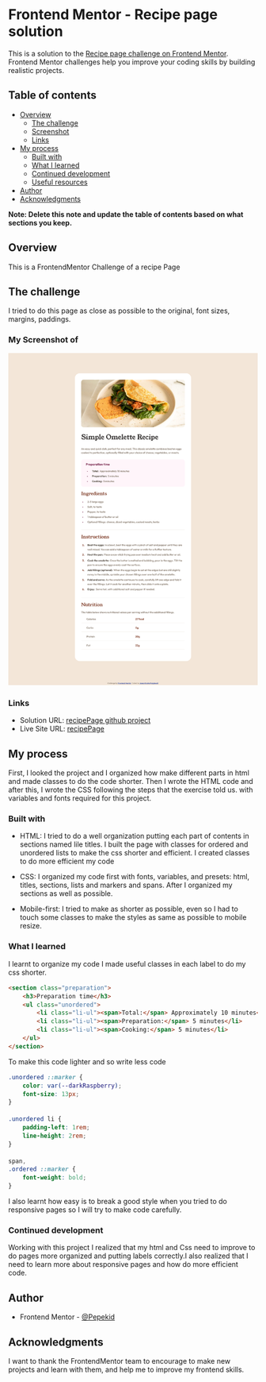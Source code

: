 # Frontend Mentor - Recipe page solution

This is a solution to the [Recipe page challenge on Frontend Mentor](https://www.frontendmentor.io/challenges/recipe-page-KiTsR8QQKm). Frontend Mentor challenges help you improve your coding skills by building realistic projects.

## Table of contents

-   [Overview](#overview)
    -   [The challenge](#the-challenge)
    -   [Screenshot](#screenshot)
    -   [Links](#links)
-   [My process](#my-process)
    -   [Built with](#built-with)
    -   [What I learned](#what-i-learned)
    -   [Continued development](#continued-development)
    -   [Useful resources](#useful-resources)
-   [Author](#author)
-   [Acknowledgments](#acknowledgments)

**Note: Delete this note and update the table of contents based on what sections you keep.**

## Overview

This is a FrontendMentor Challenge of a recipe Page

## The challenge

I tried to do this page as close as possible to the original, font sizes, margins, paddings.

### My Screenshot of

![My recipe Page](Screenshot_2024-04-10.png)

### Links

-   Solution URL: [recipePage github project](https://github.com/Pepekid/frontendMentor-recipePage)
-   Live Site URL: [recipePage](https://frontend-mentor-recipepage-pepekid.netlify.app/)

## My process

First, I looked the project and I organized how make different parts in html and made classes to do the code shorter. Then I wrote the HTML code and after this, I wrote the CSS following the steps that the exercise told us. with variables and fonts required for this project.

### Built with

-   HTML: I tried to do a well organization putting each part of contents in sections named lile titles. I built the page with classes for ordered and unordered lists to make the css shorter and efficient. I created classes to do more efficient my code

-   CSS: I organized my code first with fonts, variables, and presets: html, titles, sections, lists and markers and spans. After I organized my sections as well as possible.

-   Mobile-first: I tried to make as shorter as possible, even so I had to touch some classes to make the styles as same as possible to mobile resize.

### What I learned

I learnt to organize my code I made useful classes in each label to do my css shorter.

```html
<section class="preparation">
	<h3>Preparation time</h3>
	<ul class="unordered">
		<li class="li-ul"><span>Total:</span> Approximately 10 minutes</li>
		<li class="li-ul"><span>Preparation:</span> 5 minutes</li>
		<li class="li-ul"><span>Cooking:</span> 5 minutes</li>
	</ul>
</section>
```

To make this code lighter and so write less code

```css
.unordered ::marker {
	color: var(--darkRaspberry);
	font-size: 13px;
}

.unordered li {
	padding-left: 1rem;
	line-height: 2rem;
}

span,
.ordered ::marker {
	font-weight: bold;
}
```

I also learnt how easy is to break a good style when you tried to do responsive pages so I will try to make code carefully.

### Continued development

Working with this project I realized that my html and Css need to improve to do pages more organized and putting labels correctly.I also realized that I need to learn more about responsive pages and how do more efficient code.

## Author

-   Frontend Mentor - [@Pepekid](https://www.frontendmentor.io/profile/Pepekid)

## Acknowledgments

I want to thank the FrontendMentor team to encourage to make new projects and learn with them, and help me to improve my frontend skills.
